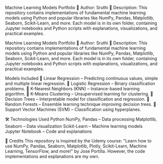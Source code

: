 Machine Learning Models Portfolio
📌 Author: Sruthi
📌 Description:
This repository contains implementations of fundamental machine learning models using Python and popular libraries like NumPy, Pandas, Matplotlib, Seaborn, Scikit-Learn, and more. Each model is in its own folder, containing Jupyter notebooks and Python scripts with explanations, visualizations, and practical examples.

Machine Learning Models Portfolio
📌 Author: Sruthi
📌 Description:
This repository contains implementations of fundamental machine learning models using Python and popular libraries like NumPy, Pandas, Matplotlib, Seaborn, Scikit-Learn, and more. Each model is in its own folder, containing Jupyter notebooks and Python scripts with explanations, visualizations, and practical examples.

Models Included
🔹 Linear Regression – Predicting continuous values, simple and multiple linear regression.
🔹 Logistic Regression – Binary classification problems.
🔹 K-Nearest Neighbors (KNN) – Instance-based learning algorithm.
🔹 K-Means Clustering – Unsupervised learning for clustering.
🔹 Decision Trees – Interpretable model for classification and regression.
🔹 Random Forests – Ensemble learning technique improving decision trees.
🔹 Support Vector Machines (SVM) – Classification using hyperplanes.

🛠 Technologies Used
Python
NumPy, Pandas – Data processing
Matplotlib, Seaborn – Data visualization
Scikit-Learn – Machine learning models
Jupyter Notebook – Code and explanations

📝 Credits
This repository is inspired by the Udemy course: "Learn how to use NumPy, Pandas, Seaborn, Matplotlib, Plotly, Scikit-Learn, Machine Learning, TensorFlow, and more!" by Jose Portilla. However, the code implementations and explanations are my own.


